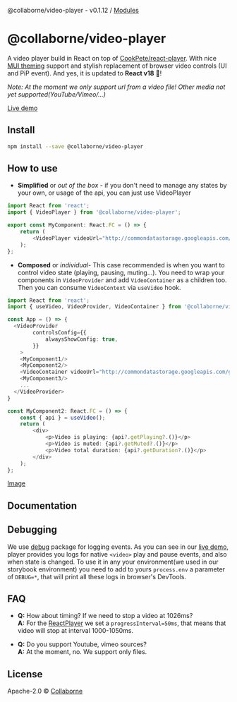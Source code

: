@collaborne/video-player - v0.1.12 / [Modules](/docs/modules.md)

# @collaborne/video-player
A video player build in React on top of [CookPete/react-player](https://github.com/CookPete/react-player). With nice 
[MUI theming](https://mui.com) support and stylish replacement of browser video controls (UI and PiP event).
And yes, it is updated to **React v18** :balloon:!

*Note: At the moment we only support url from a video file! Other media not yet supported(YouTube/Vimeo/...)* 

[Live demo](https://collaborne.github.io/video-player/)

## Install

```bash
npm install --save @collaborne/video-player
```

## How to use
 - **Simplified** or *out of the box* - if you don't need to manage any states by your own, or usage of the api, you can just use VideoPlayer

```ts
import React from 'react';
import { VideoPlayer } from '@collaborne/video-player';

export const MyComponent: React.FC = () => {
	return (
		<VideoPlayer videoUrl="http://commondatastorage.googleapis.com/gtv-videos-bucket/sample/ForBiggerBlazes.mp4" />
	);
};
```
-  **Composed**  or *individual*-  This case recommended is when you want to control video state (playing, pausing, muting...). 
You need to wrap your components in `VideoProvider` and add `VideoContainer` as a children too. 
Then you can consume `VideoContext` via `useVideo` hook.
```ts
import React from 'react';
import { useVideo, VideoProvider, VideoContainer } from '@collaborne/video-player';

const App = () => {
  <VideoProvider
		controlsConfig={{
			alwaysShowConfig: true,
		}}
	>
    <MyComponent1/>
    <MyComponent2/>
    <VideoContainer videoUrl="http://commondatastorage.googleapis.com/gtv-videos-bucket/sample/WhatCarCanYouGetForAGrand.mp4"/>
    <MyComponent3/>
    ...
  </VideoProvider>
}

const MyComponent2: React.FC = () => {
	const { api } = useVideo();
	return (
		<div>
			<p>Video is playing: {api?.getPlaying?.()}</p>
			<p>Video is muted: {api?.getMuted?.()}</p>
			<p>Video total duration: {api?.getDuration?.()}</p>
		</div>
	);
};
```
[Image](https://i.ibb.co/kxzKhWB/Screenshot-from-2022-07-26-22-41-43.png)

## Documentation

## Debugging

We use [debug](https://github.com/debug-js/debug) package for logging events. As you can see in our [live demo](https://collaborne.github.io/video-player/),
player provides you logs for native `<video>` play and pause events, and also when state is changed. To use it in any your environment(we used in our storybook environment)
you need to add to yours `process.env` a parameter of `DEBUG=*`, that will print all these logs in browser's DevTools.

## FAQ  

- **Q:** How about timing? If we need to stop a video at 1026ms?  
 **A:** For the [ReactPlayer](https://github.com/CookPete/react-player) we set a `progressInterval=50ms`, that means that video will stop at interval 1000-1050ms.

- **Q:** Do you support Youtube, vimeo sources?  
 **A:** At the moment, no. We support only files.

## License

Apache-2.0 © [Collaborne](https://github.com/Collaborne)
